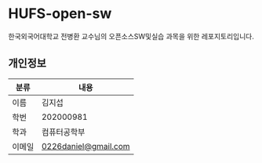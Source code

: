 # HUFS-open-sw
한국외국어대학교 전병환 교수님의 오픈소스SW및실습 과목을 위한 레포지토리입니다.

## 개인정보

| 분류 | 내용 |
| - | - |
| 이름 | 김지섭 |
| 학번 | 202000981 |
| 학과 | 컴퓨터공학부 |
| 이메일 | 0226daniel@gmail.com |
